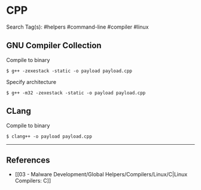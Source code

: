 # CPP

Search Tag(s): #helpers #command-line #compiler #linux

## GNU Compiler Collection

Compile to binary

```
$ g++ -zexestack -static -o payload payload.cpp
```

Specify architecture

```
$ g++ -m32 -zexestack -static -o payload payload.cpp
```

## CLang

Compile to binary

```
$ clang++ -o payload payload.cpp
```

---
## References

- [[03 - Malware Development/Global Helpers/Compilers/Linux/C|Linux Compilers: C]]
